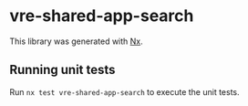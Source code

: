 # vre-shared-app-search

This library was generated with [Nx](https://nx.dev).


## Running unit tests

Run `nx test vre-shared-app-search` to execute the unit tests.

